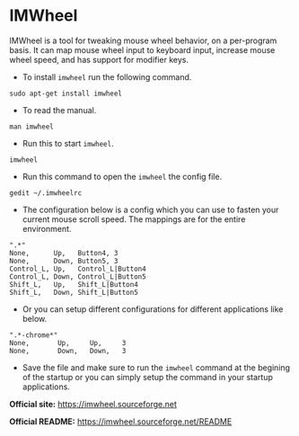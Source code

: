 # IMWheel

IMWheel is a tool for tweaking mouse wheel behavior, on a per-program basis. It can map mouse wheel input to keyboard input, increase mouse wheel speed, and has support for modifier keys.

- To install ```imwheel``` run the following command.
```
sudo apt-get install imwheel
```
- To read the manual.
```
man imwheel
```
- Run this to start ```imwheel```.
```
imwheel
```
- Run this command to open the ```imwheel``` the config file.
```
gedit ~/.imwheelrc
```
- The configuration below is a config which you can use to fasten your current mouse scroll speed. The mappings are for the entire environment. 
```
".*"
None,      Up,   Button4, 3
None,      Down, Button5, 3
Control_L, Up,   Control_L|Button4
Control_L, Down, Control_L|Button5
Shift_L,   Up,   Shift_L|Button4
Shift_L,   Down, Shift_L|Button5
```
- Or you can setup different configurations for different applications like below.
```
".*-chrome*"
None,       Up,     Up,     3
None,       Down,   Down,   3
```
- Save the file and make sure to run the ```imwheel``` command at the begining of the startup or you can simply setup the command in your startup applications.

**Official site:** https://imwheel.sourceforge.net

**Official README:** https://imwheel.sourceforge.net/README
